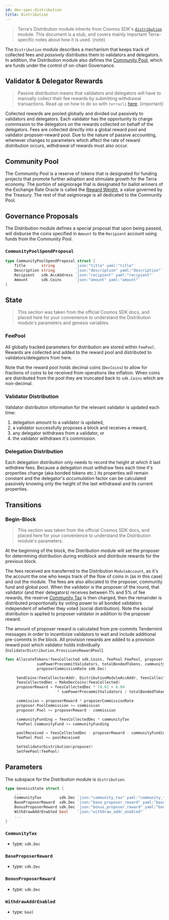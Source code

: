 ```yaml
---
id: dev-spec-distribution
title: Distribution
---
```


> Terra's Distribution module inherits from Cosmos SDK's [`distribution`](https://github.com/cosmos/cosmos-sdk/tree/v0.37.4/docs/spec/distribution) module. This document is a stub, and covers mainly important Terra-specific notes about how it is used.
{note}

The `Distribution` module describes a mechanism that keeps track of collected fees and *passively* distributes them to validators and delegators. In addition, the Distribution module also defines the [Community Pool](#community-pool), which are funds under the control of on-chain Governance.

## Validator & Delegator Rewards

> Passive distribution means that validators and delegators will have to manually collect their fee rewards by submitting withdrawal transactions. Read up on how to do so with `terracli` [here](node-terracli.md#distribution).
{important}

Collected rewards are pooled globally and divided out passively to validators and delegators. Each validator has the opportunity to charge commission to the delegators on the rewards collected on behalf of the delegators. Fees are collected directly into a global reward pool and validator proposer-reward pool. Due to the nature of passive accounting, whenever changes to parameters which affect the rate of reward distribution occurs, withdrawal of rewards must also occur.

## Community Pool

The Community Pool is a reserve of tokens that is designated for funding projects that promote further adoption and stimulate growth for the Terra economy. The portion of seigniorage that is designated for ballot winners of the Exchange Rate Oracle is called the [Reward Weight](dev-spec-treasury.md#reward-weight), a value governed by the Treasury. The rest of that seigniorage is all dedicated to the Community Pool.

## Governance Proposals

The Distribution module defines a special proposal that upon being passed, will disburse the coins specified in `Amount` to the `Recipient` account using funds from the Community Pool.

### `CommunityPoolSpendProposal`

```go
type CommunityPoolSpendProposal struct {
	Title       string         `json:"title" yaml:"title"`
	Description string         `json:"description" yaml:"description"`
	Recipient   sdk.AccAddress `json:"recipient" yaml:"recipient"`
	Amount      sdk.Coins      `json:"amount" yaml:"amount"`
}
```

## State

> This section was taken from the official Cosmos SDK docs, and placed here for your convenience to understand the Distribution module's parameters and genesis variables.

### FeePool

All globally tracked parameters for distribution are stored within
`FeePool`. Rewards are collected and added to the reward pool and
distributed to validators/delegators from here.

Note that the reward pool holds decimal coins (`DecCoins`) to allow
for fractions of coins to be received from operations like inflation.
When coins are distributed from the pool they are truncated back to
`sdk.Coins` which are non-decimal.


### Validator Distribution

Validator distribution information for the relevant validator is updated each time:

 1. delegation amount to a validator is updated,
 2. a validator successfully proposes a block and receives a reward,
 3. any delegator withdraws from a validator, or
 4. the validator withdraws it's commission.


### Delegation Distribution

Each delegation distribution only needs to record the height at which it last
withdrew fees. Because a delegation must withdraw fees each time it's
properties change (aka bonded tokens etc.) its properties will remain constant
and the delegator's _accumulation_ factor can be calculated passively knowing
only the height of the last withdrawal and its current properties.

## Transitions

### Begin-Block

> This section was taken from the official Cosmos SDK docs, and placed here for your convenience to understand the Distribution module's parameters.

At the beginning of the block, the Distribution module will set the proposer for determining distribution during endblock and distribute rewards for the previous block.

The fees received are transferred to the Distribution `ModuleAccount`, as it's the account the one who keeps track of the flow of coins in (as in this case) and out the module. The fees are also allocated to the proposer, community fund and global pool. When the validator is the proposer of the round, that validator (and their delegators) receives between 1% and 5% of fee rewards, the reserve [Community Tax](#communitytax) is then charged, then the remainder is distributed proportionally by voting power to all bonded validators independent of whether they voted (social distribution). Note the social distribution is applied to proposer validator in addition to the proposer reward.

The amount of proposer reward is calculated from pre-commits Tendermint messages in order to incentivize validators to wait and include additional pre-commits in the block. All provision rewards are added to a provision reward pool which validator holds individually (`ValidatorDistribution.ProvisionsRewardPool`).

```go
func AllocateTokens(feesCollected sdk.Coins, feePool FeePool, proposer ValidatorDistribution, 
              sumPowerPrecommitValidators, totalBondedTokens, communityTax, 
              proposerCommissionRate sdk.Dec)

     SendCoins(FeeCollectorAddr, DistributionModuleAccAddr, feesCollected)
     feesCollectedDec = MakeDecCoins(feesCollected)
     proposerReward = feesCollectedDec * (0.01 + 0.04 
                       * sumPowerPrecommitValidators / totalBondedTokens)

     commission = proposerReward * proposerCommissionRate
     proposer.PoolCommission += commission
     proposer.Pool += proposerReward - commission

     communityFunding = feesCollectedDec * communityTax
     feePool.CommunityFund += communityFunding

     poolReceived = feesCollectedDec - proposerReward - communityFunding
     feePool.Pool += poolReceived

     SetValidatorDistribution(proposer)
     SetFeePool(feePool)
```

## Parameters

The subspace for the Distribution module is `distribution`.

```go
type GenesisState struct {
	...
	CommunityTax        sdk.Dec `json:"community_tax" yaml:"community_tax"`
	BaseProposerReward	sdk.Dec `json:"base_proposer_reward" yaml:"base_proposer_reward"`
	BonusProposerReward	sdk.Dec	`json:"bonus_proposer_reward" yaml:"bonus_proposer_reward"`
	WithdrawAddrEnabled bool 	`json:"withdraw_addr_enabled"`
	...
}
```

### `CommunityTax`

- type: `sdk.Dec`

### `BaseProposerReward`

- type: `sdk.Dec`

### `BonusProposerReward`

- type: `sdk.Dec`

### `WithdrawAddrEnabled`

- type: `bool`